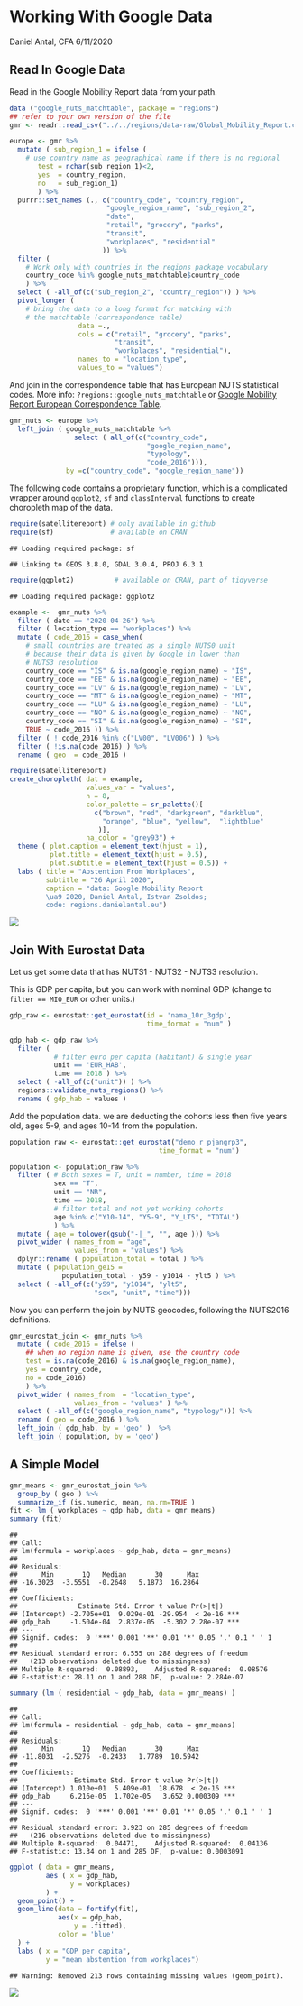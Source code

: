 Working With Google Data
================
Daniel Antal, CFA
6/11/2020

## Read In Google Data

Read in the Google Mobility Report data from your path.

``` r
data ("google_nuts_matchtable", package = "regions")
## refer to your own version of the file
gmr <- readr::read_csv("../../regions/data-raw/Global_Mobility_Report.csv")

europe <- gmr %>%
  mutate ( sub_region_1 = ifelse (
    # use country name as geographical name if there is no regional 
       test = nchar(sub_region_1)<2,
       yes  = country_region,
       no   = sub_region_1)
       ) %>%
  purrr::set_names (., c("country_code", "country_region",
                        "google_region_name", "sub_region_2",
                        "date",
                        "retail", "grocery", "parks",
                        "transit",
                        "workplaces", "residential"
                       )) %>%
  filter (
    # Work only with countries in the regions package vocabulary
    country_code %in% google_nuts_matchtable$country_code 
    ) %>%
  select ( -all_of(c("sub_region_2", "country_region")) ) %>%
  pivot_longer ( 
    # bring the data to a long format for matching with 
    # the matchtable (correspondence table)
                 data =.,
                 cols = c("retail", "grocery", "parks",
                          "transit",
                          "workplaces", "residential"),
                 names_to = "location_type",
                 values_to = "values")
```

And join in the correspondence table that has European NUTS statistical
codes. More info: `?regions::google_nuts_matchtable` or [Google Mobility
Report European Correspondence
Table](http://regions.danielantal.eu/reference/google_nuts_matchtable.html).

``` r
gmr_nuts <- europe %>%
  left_join ( google_nuts_matchtable %>%
                select ( all_of(c("country_code",
                                  "google_region_name",
                                  "typology",
                                  "code_2016"))),
              by =c("country_code", "google_region_name"))
```

The following code contains a proprietary function, which is a
complicated wrapper around `ggplot2`, `sf` and `classInterval` functions
to create choropleth map of the data.

``` r
require(satellitereport) # only available in github
require(sf)              # available on CRAN
```

    ## Loading required package: sf

    ## Linking to GEOS 3.8.0, GDAL 3.0.4, PROJ 6.3.1

``` r
require(ggplot2)          # available on CRAN, part of tidyverse
```

    ## Loading required package: ggplot2

``` r
example <-  gmr_nuts %>%
  filter ( date == "2020-04-26") %>%
  filter ( location_type == "workplaces") %>%
  mutate ( code_2016 = case_when(
    # small countries are treated as a single NUTS0 unit 
    # because their data is given by Google in lower than 
    # NUTS3 resolution
    country_code == "IS" & is.na(google_region_name) ~ "IS",
    country_code == "EE" & is.na(google_region_name) ~ "EE",
    country_code == "LV" & is.na(google_region_name) ~ "LV",
    country_code == "MT" & is.na(google_region_name) ~ "MT",
    country_code == "LU" & is.na(google_region_name) ~ "LU",
    country_code == "NO" & is.na(google_region_name) ~ "NO",
    country_code == "SI" & is.na(google_region_name) ~ "SI",
    TRUE ~ code_2016 )) %>%
  filter ( ! code_2016 %in% c("LV00", "LV006") ) %>%
  filter ( !is.na(code_2016) ) %>%
  rename ( geo  = code_2016 )

require(satellitereport)
create_choropleth( dat = example,
                   values_var = "values",
                   n = 8,
                   color_palette = sr_palette()[
                     c("brown", "red", "darkgreen", "darkblue",
                       "orange", "blue", "yellow",  "lightblue"
                      )],
                   na_color = "grey93") +
  theme ( plot.caption = element_text(hjust = 1),
          plot.title = element_text(hjust = 0.5),
          plot.subtitle = element_text(hjust = 0.5)) +
  labs ( title = "Abstention From Workplaces",
         subtitle = "26 April 2020",
         caption = "data: Google Mobility Report
         \ua9 2020, Daniel Antal, Istvan Zsoldos;
         code: regions.danielantal.eu")
```

![](Working_with_Google_files/figure-gfm/unnamed-chunk-1-1.png)<!-- -->

## Join With Eurostat Data

Let us get some data that has NUTS1 - NUTS2 - NUTS3 resolution.

This is GDP per capita, but you can work with nominal GDP (change to
`filter == MIO_EUR` or other units.)

``` r
gdp_raw <- eurostat::get_eurostat(id = 'nama_10r_3gdp',
                                  time_format = "num" )

gdp_hab <- gdp_raw %>%
  filter ( 
           # filter euro per capita (habitant) & single year
           unit == 'EUR_HAB', 
           time == 2018 ) %>%
  select ( -all_of(c("unit")) ) %>%
  regions::validate_nuts_regions() %>%
  rename ( gdp_hab = values )
```

Add the population data. we are deducting the cohorts less then five
years old, ages 5-9, and ages 10-14 from the population.

``` r
population_raw <- eurostat::get_eurostat("demo_r_pjangrp3",
                                     time_format = "num") 

population <- population_raw %>%
  filter ( # Both sexes = T, unit = number, time = 2018
           sex == "T", 
           unit == "NR", 
           time == 2018, 
           # filter total and not yet working cohorts 
           age %in% c("Y10-14", "Y5-9", "Y_LT5", "TOTAL")
           ) %>%
  mutate ( age = tolower(gsub("-|_", "", age ))) %>%
  pivot_wider ( names_from = "age", 
                values_from = "values") %>%
  dplyr::rename ( population_total = total ) %>%
  mutate ( population_ge15 = 
             population_total - y59 - y1014 - ylt5 ) %>%
  select ( -all_of(c("y59", "y1014", "ylt5",
                     "sex", "unit", "time")))
```

Now you can perform the join by NUTS geocodes, following the NUTS2016
definitions.

``` r
gmr_eurostat_join <- gmr_nuts %>%
  mutate ( code_2016 = ifelse ( 
    ## when no region name is given, use the country code 
    test = is.na(code_2016) & is.na(google_region_name), 
    yes = country_code, 
    no = code_2016)
    ) %>%
  pivot_wider ( names_from  = "location_type", 
                values_from = "values" ) %>%
  select ( -all_of(c("google_region_name", "typology"))) %>%
  rename ( geo = code_2016 ) %>%
  left_join ( gdp_hab, by = 'geo' )  %>%
  left_join ( population, by = 'geo')
```

## A Simple Model

``` r
gmr_means <- gmr_eurostat_join %>%
  group_by ( geo ) %>%
  summarize_if (is.numeric, mean, na.rm=TRUE )
fit <- lm ( workplaces ~ gdp_hab, data = gmr_means) 
summary (fit)
```

    ## 
    ## Call:
    ## lm(formula = workplaces ~ gdp_hab, data = gmr_means)
    ## 
    ## Residuals:
    ##      Min       1Q   Median       3Q      Max 
    ## -16.3023  -3.5551  -0.2648   5.1873  16.2864 
    ## 
    ## Coefficients:
    ##               Estimate Std. Error t value Pr(>|t|)    
    ## (Intercept) -2.705e+01  9.029e-01 -29.954  < 2e-16 ***
    ## gdp_hab     -1.504e-04  2.837e-05  -5.302 2.28e-07 ***
    ## ---
    ## Signif. codes:  0 '***' 0.001 '**' 0.01 '*' 0.05 '.' 0.1 ' ' 1
    ## 
    ## Residual standard error: 6.555 on 288 degrees of freedom
    ##   (213 observations deleted due to missingness)
    ## Multiple R-squared:  0.08893,    Adjusted R-squared:  0.08576 
    ## F-statistic: 28.11 on 1 and 288 DF,  p-value: 2.284e-07

``` r
summary (lm ( residential ~ gdp_hab, data = gmr_means) )
```

    ## 
    ## Call:
    ## lm(formula = residential ~ gdp_hab, data = gmr_means)
    ## 
    ## Residuals:
    ##      Min       1Q   Median       3Q      Max 
    ## -11.8031  -2.5276  -0.2433   1.7789  10.5942 
    ## 
    ## Coefficients:
    ##              Estimate Std. Error t value Pr(>|t|)    
    ## (Intercept) 1.010e+01  5.409e-01  18.678  < 2e-16 ***
    ## gdp_hab     6.216e-05  1.702e-05   3.652 0.000309 ***
    ## ---
    ## Signif. codes:  0 '***' 0.001 '**' 0.01 '*' 0.05 '.' 0.1 ' ' 1
    ## 
    ## Residual standard error: 3.923 on 285 degrees of freedom
    ##   (216 observations deleted due to missingness)
    ## Multiple R-squared:  0.04471,    Adjusted R-squared:  0.04136 
    ## F-statistic: 13.34 on 1 and 285 DF,  p-value: 0.0003091

``` r
ggplot ( data = gmr_means,
         aes ( x = gdp_hab, 
               y = workplaces)
         ) +
  geom_point() +
  geom_line(data = fortify(fit), 
            aes(x = gdp_hab, 
                y = .fitted), 
            color = 'blue'
  ) +
  labs ( x = "GDP per capita",
         y = "mean abstention from workplaces")
```

    ## Warning: Removed 213 rows containing missing values (geom_point).

![](Working_with_Google_files/figure-gfm/unnamed-chunk-2-1.png)<!-- -->
